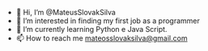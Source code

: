 - 👋 Hi, I’m @MateusSlovakSilva
- 👀 I’m interested in  finding my first job as a programmer
- 🌱 I’m currently learning  Python e Java Script.
- 📫 How to reach me  mateosslovaksilva@gmail.com
<!---
MateusSlovakSilva/MateusSlovakSilva is a ✨ special ✨ repository because its `README.md` (this file) appears on your GitHub p
You can click the Preview link to take a look at your changes.
--->
